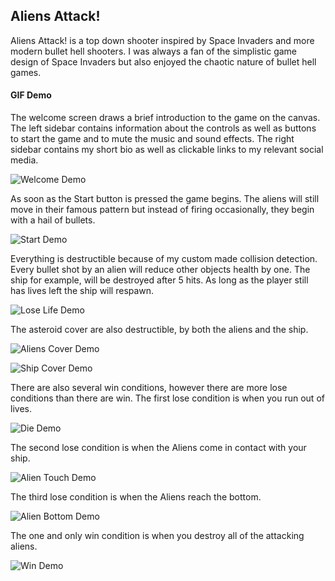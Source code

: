## Aliens Attack!

Aliens Attack! is a top down shooter inspired by Space Invaders and more
modern bullet hell shooters. I was always a fan of the simplistic game design
of Space Invaders but also enjoyed the chaotic nature of bullet hell games.


#### GIF Demo

The welcome screen draws a brief introduction to the game on the canvas. The left sidebar contains information about the controls as well as buttons to start the game and to mute the music and sound effects. The right sidebar contains my short bio as well as clickable links to my relevant social media.

![Welcome Demo](https://media.giphy.com/media/OOiDYnlTPSZgDknEan/giphy.gif)

As soon as the Start button is pressed the game begins. The aliens will still move in their famous pattern but instead of firing occasionally, they begin with a hail of bullets.


![Start Demo](https://media.giphy.com/media/nq2Q8JjhBt54wVBXJb/giphy.gif)

Everything is destructible because of my custom made collision detection. Every bullet shot by an alien will reduce other objects health by one. The ship for example, will be destroyed after 5 hits. As long as the player still has lives left the ship will respawn.

![Lose Life Demo](https://media.giphy.com/media/2fNwVB7U7GL474znSX/giphy.gif)

The asteroid cover are also destructible, by both the aliens and the ship.

![Aliens Cover Demo](https://media.giphy.com/media/8vXpHlduUCz3b3dCWI/giphy.gif)

![Ship Cover Demo](https://media.giphy.com/media/wHegUEKDdV1LHdF8gh/giphy.gif)

There are also several win conditions, however there are more lose conditions than there are win. The first lose condition is when you run out of lives.

![Die Demo](https://media.giphy.com/media/ct0ZBrj6ElleAziVFr/giphy.gif)

The second lose condition is when the Aliens come in contact with your ship.

![Alien Touch Demo](https://media.giphy.com/media/cIfjpNaehVkk9RKrYA/giphy.gif)

The third lose condition is when the Aliens reach the bottom.

![Alien Bottom Demo](https://media.giphy.com/media/SILxv8VKODa8AqUoFm/giphy.gif)

The one and only win condition is when you destroy all of the attacking aliens.

![Win Demo](https://media.giphy.com/media/9VgzWHhlyAZH01xH15/giphy.gif)
